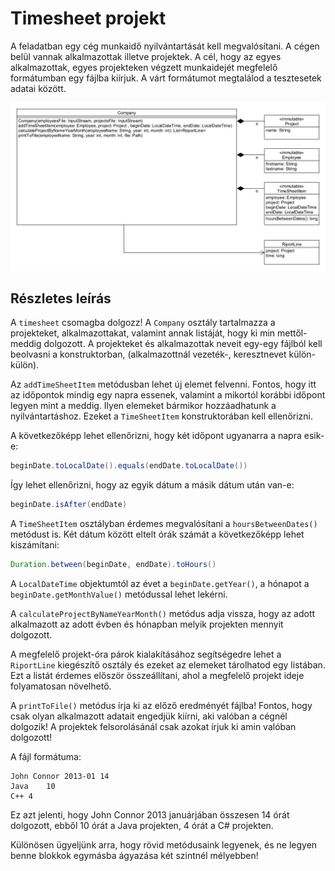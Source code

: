 # Timesheet projekt

A feladatban egy cég munkaidő nyilvántartását kell megvalósítani. A cégen belül
vannak alkalmazottak illetve projektek. A cél, hogy az egyes alkalmazottak, egyes projekteken
végzett munkaidejét megfelelő formátumban egy fájlba kiírjuk. A várt formátumot megtalálod a tesztesetek adatai között.

![UML osztálydiagram](images/img.png)

## Részletes leírás

A `timesheet` csomagba dolgozz! A `Company` osztály tartalmazza
a projekteket, alkalmazottakat, valamint annak listáját, hogy ki min mettől-meddig dolgozott.
A projekteket és alkalmazottak neveit egy-egy fájlból kell beolvasni a konstruktorban, (alkalmazottnál vezeték-, keresztnevet külön-külön).

Az `addTimeSheetItem` metódusban lehet új elemet felvenni.
Fontos, hogy itt az időpontok mindig egy napra essenek, valamint a mikortól korábbi időpont legyen
mint a meddig. Ilyen elemeket bármikor hozzáadhatunk a nyilvántartáshoz. Ezeket a `TimeSheetItem`
konstruktorában kell ellenőrizni.

A következőképp lehet ellenőrizni, hogy két időpont ugyanarra a napra esik-e:

```java
beginDate.toLocalDate().equals(endDate.toLocalDate())
```

Így lehet ellenőrizni, hogy az egyik dátum a másik dátum után van-e:

```java
beginDate.isAfter(endDate)
```

A `TimeSheetItem` osztályban érdemes megvalósítani a `hoursBetweenDates()` metódust is.
Két dátum között eltelt órák számát a következőképp lehet kiszámítani:

```java
Duration.between(beginDate, endDate).toHours()
```

A `LocalDateTime` objektumtól az évet a `beginDate.getYear()`, a hónapot a
`beginDate.getMonthValue()` metódussal lehet lekérni.

A `calculateProjectByNameYearMonth()` metódus adja vissza, hogy az adott
alkalmazott az adott évben és hónapban melyik projekten mennyit dolgozott.

A megfelelő projekt-óra párok kialakításához segítségedre lehet a `RiportLine` kiegészítő osztály és ezeket az elemeket
tárolhatod egy listában. Ezt a listát érdemes először összeállítani, ahol a megfelelő projekt ideje folyamatosan
növelhető.

A `printToFile()` metódus írja ki az előző eredményét fájlba!
Fontos, hogy csak olyan alkalmazott adatait engedjük kiírni, aki valóban a cégnél dolgozik!
A projektek felsorolásánál csak azokat írjuk ki amin valóban dolgozott!

A fájl formátuma:

```plain
John Connor 2013-01 14
Java    10
C++ 4
```

Ez azt jelenti, hogy John Connor 2013 januárjában összesen 14 órát dolgozott,
ebből 10 órát a Java projekten, 4 órát a C# projekten.

Különösen ügyeljünk arra, hogy rövid metódusaink legyenek, és ne legyen benne blokkok egymásba
ágyazása két szintnél mélyebben!

<!-- [rating feedback=java-newtimesheet] -->